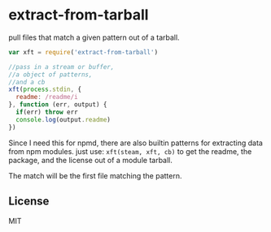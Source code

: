 # extract-from-tarball

pull files that match a given pattern out of a tarball.

``` js
var xft = require('extract-from-tarball')

//pass in a stream or buffer,
//a object of patterns,
//and a cb
xft(process.stdin, {
  readme: /readme/i
}, function (err, output) {
  if(err) throw err
  console.log(output.readme)
})
```

Since I need this for npmd, there are also builtin patterns
for extracting data from npm modules.
just use: `xft(steam, xft, cb)` to get the readme, the package,
and the license out of a module tarball.

The match will be the first file matching the pattern.

## License

MIT
